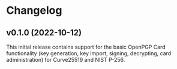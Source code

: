 <!--
Copyright (C) 2022 Nitrokey GmbH
SPDX-License-Identifier: CC0-1.0
-->

# Changelog

## v0.1.0 (2022-10-12)

This initial release contains support for the basic OpenPGP Card functionality
(key generation, key import, signing, decrypting, card administration) for
Curve25519 and NIST P-256.

